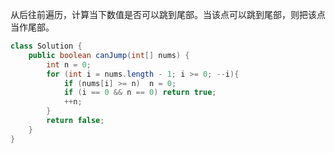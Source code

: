 从后往前遍历，计算当下数值是否可以跳到尾部。当该点可以跳到尾部，则把该点当作尾部。

```java
class Solution {
    public boolean canJump(int[] nums) {
        int n = 0;
        for (int i = nums.length - 1; i >= 0; --i){
            if (nums[i] >= n)  n = 0;
            if (i == 0 && n == 0) return true;
            ++n; 
        }
        return false;
    }
}

```
